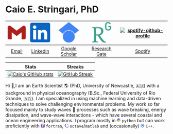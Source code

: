 # **Caio E. Stringari, PhD**

<!--
**caiostringari/caiostringari** is a ✨ _special_ ✨ repository because its `README.md` (this file) appears on your GitHub profile.

Here are some ideas to get you started:

- 🔭 I’m currently working on ...
- 🌱 I’m currently learning ...
- 👯 I’m looking to collaborate on ...
- 🤔 I’m looking for help with ...
- 💬 Ask me about ...
- 📫 How to reach me: ...
- 😄 Pronouns: ...
- ⚡ Fun fact: ...
-->

<div align="center">

<img src="icons/gmail_color.svg" width="64"> | <img src="icons/linkedin_color.svg" width="64"> | <img src="icons/googlescholar_color.svg" width="64"> | <img src="icons/researchgate_color.svg" width="64"> | [![spotify-github-profile](https://spotify-github-profile.vercel.app/api/view?uid=12144082862&cover_image=true&theme=natemoo-re)](https://github.com/kittinan/spotify-github-profile)
:-------------------------------------:|:-----------------------------------------:| :---------------------------------------------:| :-------------------------------------------: | :-------------------------------------------:
[Email](mailto:caio.stringari@gmail.com) | [Linkedin](https://www.linkedin.com/in/caiostringari/) | [Google Scholar](https://scholar.google.ca/citations?user=03E9NhEAAAAJ&hl=en) | [Research Gate](https://www.researchgate.net/profile/Caio_Eadi_Stringari) | [Spotify](https://open.spotify.com/user/12144082862?si=0c0e117024ec4733)
  

Stats | Streaks
:-------------------------------------:|:-----------------------------------------:| 
[![Caio's GitHub stats](https://github-readme-stats.vercel.app/api?username=caiostringari&theme=synthwave)](https://github.com/caiostringari/github-readme-stats) | [![GitHub Streak](https://github-readme-streak-stats.herokuapp.com/?user=caiostringari&theme=synthwave)](https://git.io/streak-stats)

</div>


Hi 👋,I am an Earth Scientist 🌎 (PhD, University of Newcastle, 🇦🇺) with a background in  physical oceanography (B.Sc., Federal University of Rio Grande, 🇧🇷). I am specialized in using machine learning and data-driven techniques to solve challenging environmental problems. My work so far focused mainly to study  waves 🌊 processes such as wave breaking, energy dissipation, and wave-wave interactions - which have several coastal and ocean engineering applications. I program mostly in <img src="icons/python_color.svg" width="12"> `python` but can work proficiently with  <img src="icons/fortran_color.svg" width="12"> `fortran`, <img src="icons/octave_color.svg" width="12"> `octave`/`matlab` and (occasionally) <img src="icons/cplusplus_color.svg" width="12"> `C++`.

